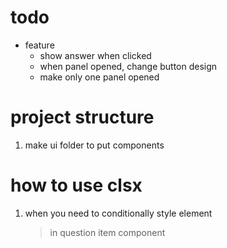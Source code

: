 # todo

- feature
  - show answer when clicked
  - when panel opened, change button design
  - make only one panel opened

# project structure

1. make ui folder to put components

# how to use clsx

1. when you need to conditionally style element
   > in question item component
